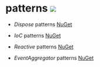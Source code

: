 # patterns <img src="http://win10nik.cloudapp.net/app/rest/builds/buildType:DevTeam_Patterns,branch:master/statusIcon"/>

* _Dispose_ patterns [NuGet](https://www.nuget.org/packages/DevTeam.Patterns.Dispose)

* _IoC_ patterns [NuGet](https://www.nuget.org/packages/DevTeam.Patterns.IoC)

* _Reactive_ patterns [NuGet](https://www.nuget.org/packages/DevTeam.Patterns.Reactive)

* _EventAggregator_ patterns [NuGet](https://www.nuget.org/packages/DevTeam.Patterns.EventAggregator)
